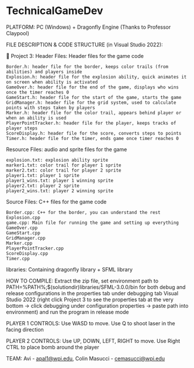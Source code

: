 # TechnicalGameDev
PLATFORM:
PC (Windows) + Dragonfly Engine (Thanks to Professor Claypool)

FILE DESCRIPTION & CODE STRUCTURE (in Visual Studio 2022):

📁 Project 3:
Header Files: Header files for the game code
    
	Border.h: header file for the border, keeps color trails (from abilities) and players inside
    Explosion.h: header file for the explosion ability, quick animates it on screen when ability is activated
    GameOver.h: header file for the end of the game, displays who wins once the timer reaches 0
    GameStart.h: header file for the start of the game, starts the game
    GridManager.h: header file for the grid system, used to calculate points with steps taken by players
    Marker.h: header file for the color trail, appears behind player or when an ability is used
    PlayerPointTracker.h: header file for the player, keeps tracks of player steps
    ScoreDisplay.h: header file for the score, converts steps to points
    Timer.h: header file for the timer, ends game once timer reaches 0

Resource Files: audio and sprite files for the game
    
	explosion.txt: explosion ability sprite
    marker1.txt: color trail for player 1 sprite
    marker2.txt: color trail for player 2 sprite
    player1.txt: player 1 sprite
    player1_wins.txt: player 1 winning sprite
    player2.txt: player 2 sprite
    player2_wins.txt: player 2 winning sprite

Source Files: C++ files for the game code
    
	Border.cpp: C++ for the border, you can understand the rest
    Explosion.cpp
    game.cpp: Main file for running the game and setting up everything
    GameOver.cpp
    GameStart.cpp
    GridManager.cpp
    Marker.cpp
    PlayerPointTracker.cpp
    ScoreDisplay.cpp
    Timer.cpp

libraries: Containing dragonfly library + SFML library

HOW TO COMPILE:
Extract the zip file, set environment path to PATH=%PATH%;$(solutiondir)libraries/SFML-3.0.0/bin for both debug and release configurations in the properties tab under debugging tab Visual Studio 2022 (right click Project 3 to see the properties tab at the very bottom -> click debugging under configuration properties -> paste path into environment) and run the program in release mode

PLAYER 1 CONTROLS:
Use WASD to move.
 Use Q to shoot laser in the facing direction

PLAYER 2 CONTROLS:
Use UP, DOWN, LEFT, RIGHT to move.
 Use Right CTRL to place bomb around the player

TEAM: Avi - apal1@wpi.edu, Colin Masucci - cemasucci@wpi.edu
